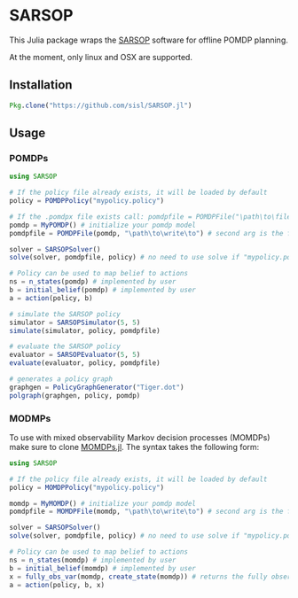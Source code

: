 # SARSOP

This Julia package wraps the [SARSOP](http://bigbird.comp.nus.edu.sg/pmwiki/farm/appl/) software for offline POMDP planning.

At the moment, only linux and OSX are supported.

## Installation
```julia
Pkg.clone("https://github.com/sisl/SARSOP.jl")
```

## Usage
### POMDPs
```julia
using SARSOP

# If the policy file already exists, it will be loaded by default
policy = POMDPPolicy("mypolicy.policy")

# If the .pomdpx file exists call: pomdpfile = POMDPFile("\path\to\file") 
pomdp = MyPOMDP() # initialize your pomdp model
pomdpfile = POMDPFile(pomdp, "\path\to\write\to") # second arg is the file to which .pomdpx will be writeten

solver = SARSOPSolver()
solve(solver, pomdpfile, policy) # no need to use solve if "mypolicy.policy" already exists

# Policy can be used to map belief to actions
ns = n_states(pomdp) # implemented by user
b = initial_belief(pomdp) # implemented by user
a = action(policy, b) 

# simulate the SARSOP policy
simulator = SARSOPSimulator(5, 5)
simulate(simulator, policy, pomdpfile)

# evaluate the SARSOP policy
evaluator = SARSOPEvaluator(5, 5)
evaluate(evaluator, policy, pomdpfile)

# generates a policy graph
graphgen = PolicyGraphGenerator("Tiger.dot")
polgraph(graphgen, policy, pomdp)

```

### MODMPs
To use with mixed observability Markov decision processes (MOMDPs) make sure to clone [MOMDPs.jl](https://github.com/sisl/MOMDPs.jl). The syntax takes the following form:

```julia
using SARSOP

# If the policy file already exists, it will be loaded by default
policy = MOMDPPolicy("mypolicy.policy")

momdp = MyMOMDP() # initialize your pomdp model
pomdpfile = MOMDPFile(momdp, "\path\to\write\to") # second arg is the file to which .pomdpx will be writeten

solver = SARSOPSolver()
solve(solver, pomdpfile, policy) # no need to use solve if "mypolicy.policy" already exists

# Policy can be used to map belief to actions
ns = n_states(momdp) # implemented by user
b = initial_belief(momdp) # implemented by user
x = fully_obs_var(momdp, create_state(momdp)) # returns the fully observable varaible (implemented by user)
a = action(policy, b, x) 
```

